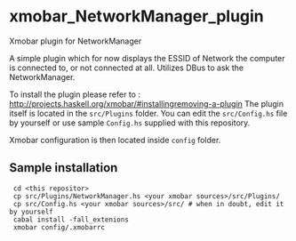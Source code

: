 # xmobar_NetworkManager_plugin
Xmobar plugin for NetworkManager

A simple plugin which for now displays the ESSID of Network the computer is connected to, or not connected at all.
Utilizes DBus to ask the NetworkManager. 

To install the plugin please refer to : http://projects.haskell.org/xmobar/#installingremoving-a-plugin
The plugin itself is located in the ```src/Plugins``` folder. You can edit the ```src/Config.hs``` file by yourself or use sample ```Config.hs``` supplied with this repository. 

Xmobar configuration is then located inside ```config``` folder.

## Sample installation
```
 cd <this repositor>
 cp src/Plugins/NetworkManager.hs <your xmobar sources>/src/Plugins/
 cp src/Config.hs <your xmobar sources>/src/ # when in doubt, edit it by yourself
 cabal install -fall_extenions
 xmobar config/.xmobarrc
```
